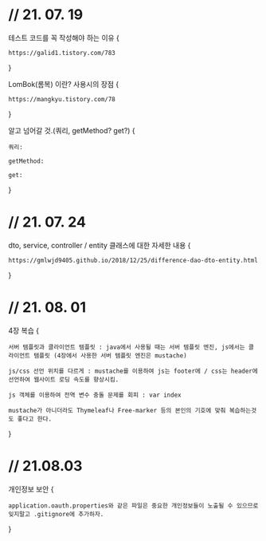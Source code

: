 # // 21. 07. 19

테스트 코드를 꼭 작성해야 하는 이유 {

    https://galid1.tistory.com/783

}

LomBok(롬복) 이란? 사용시의 장점 {

    https://mangkyu.tistory.com/78

}

알고 넘어갈 것.(쿼리, getMethod? get?) {

    쿼리:

    getMethod:

    get:

}

# // 21. 07. 24

dto, service, controller / entity 클래스에 대한 자세한 내용 {

    https://gmlwjd9405.github.io/2018/12/25/difference-dao-dto-entity.html

}

# // 21. 08. 01

4장 복습 {

    서버 템플릿과 클라이언트 템플릿 : java에서 사용될 때는 서버 템플릿 엔진, js에서는 클라이언트 템플릿 (4장에서 사용한 서버 템플릿 엔진은 mustache)
    
    js/css 선언 위치를 다르게 : mustache를 이용하여 js는 footer에 / css는 header에 선언하여 웹사이트 로딩 속도를 향상시킴.

    js 객체를 이용하여 전역 변수 충돌 문제를 회피 : var index

    mustache가 아니더라도 Thymeleaf나 Free-marker 등의 본인의 기호에 맞춰 복습하는것도 좋다고 한다.
    
}

# // 21.08.03

개인정보 보안 {

    application.oauth.properties와 같은 파일은 중요한 개인정보들이 노출될 수 있으므로 잊지말고 .gitignore에 추가하자.

}
